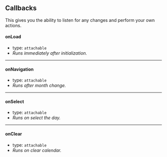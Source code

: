 ## Callbacks

This gives you the ability to listen for any changes and perform your own actions.

#### onLoad
- type: `attachable`
- _Runs immediately after initialization._
---

#### onNavigation
- type: `attachable`
- _Runs after month change._
---

#### onSelect
- type: `attachable`
- _Runs on select the day._
---

#### onClear
- type: `attachable`
- _Runs on clear calendar._
